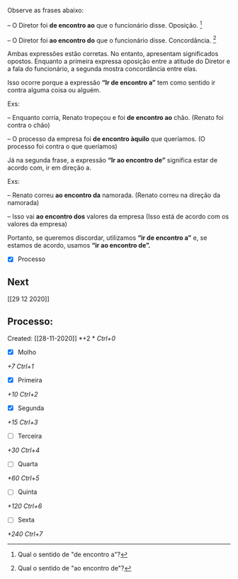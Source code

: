 Observe as frases abaixo:

– O Diretor foi **de encontro ao** que o funcionário disse. Oposição. [^1]

[^1]: Qual o sentido de "de encontro a"?

– O Diretor foi **ao encontro do** que o funcionário disse. Concordância. [^2]

[^2]: Qual o sentido de "ao encontro de"?


Ambas expressões estão corretas. No entanto, apresentam significados opostos. Enquanto a primeira expressa oposição entre a atitude do Diretor e a fala do funcionário, a segunda mostra concordância entre elas.

Isso ocorre porque a expressão **“Ir de encontro a”** tem como sentido ir contra alguma coisa ou alguém.

Exs:

– Enquanto corria, Renato tropeçou e foi **de encontro ao** chão. (Renato foi contra o chão)

– O processo da empresa foi **de encontro àquilo** que queríamos. (O processo foi contra o que queríamos)

Já na segunda frase, a expressão **“Ir ao encontro de”** significa estar de acordo com, ir em direção a.

Exs:

– Renato correu **ao encontro da** namorada. (Renato correu na direção da namorada)

– Isso vai **ao encontro dos** valores da empresa (Isso está de acordo com os valores da empresa)

Portanto, se queremos discordar, utilizamos **“ir de encontro a”** e, se estamos de acordo, usamos **“ir ao encontro de”.**


- [x] Processo 

## Next
[[29 12 2020]]
## Processo:
Created: [[28-11-2020]]
*+2 *  *Ctrl+0*
- [x] Molho  

*+7*  *Ctrl+1*

- [x] Primeira 

*+10*  *Ctrl+2*

- [x] Segunda

*+15*  *Ctrl+3*

- [ ] Terceira 

*+30*  *Ctrl+4*

- [ ] Quarta 

*+60*  *Ctrl+5*

- [ ] Quinta 

*+120*  *Ctrl+6*

- [ ] Sexta 

*+240*  *Ctrl+7*
